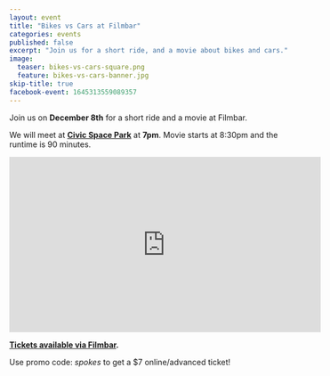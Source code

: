 ```yaml
---
layout: event
title: "Bikes vs Cars at Filmbar"
categories: events
published: false
excerpt: "Join us for a short ride, and a movie about bikes and cars."
image:
  teaser: bikes-vs-cars-square.png
  feature: bikes-vs-cars-banner.jpg
skip-title: true
facebook-event: 1645313559089357
---
```


Join us on **December 8th** for a short ride and a movie at Filmbar.

We will meet at **[Civic Space Park](https://goo.gl/maps/e6CSLFy7H752)**
at **7pm**. Movie starts at 8:30pm and the runtime is 90 minutes.

<iframe width="560" height="315" src="https://www.youtube.com/embed/dbtffWmMppI" frameborder="0" allowfullscreen></iframe>

**[Tickets available via Filmbar](http://www.thefilmbarphx.com/event/997357-bikes-vs-cars-phoenix/).**

Use promo code: *spokes* to get a $7 online/advanced ticket!


